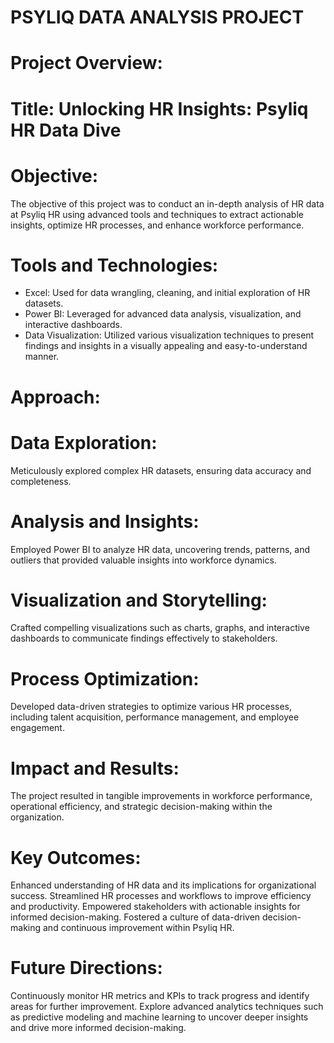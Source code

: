 # PSYLIQ DATA ANALYSIS PROJECT

# Project Overview:
# Title: Unlocking HR Insights: Psyliq HR Data Dive
# Objective:
The objective of this project was to conduct an in-depth analysis of HR data at Psyliq HR using advanced tools and techniques to extract actionable insights, optimize HR processes, and enhance workforce performance.

# Tools and Technologies:
* Excel: Used for data wrangling, cleaning, and initial exploration of HR datasets.
* Power BI: Leveraged for advanced data analysis, visualization, and interactive dashboards.
* Data Visualization: Utilized various visualization techniques to present findings and insights in a visually appealing and easy-to-understand manner.
# Approach:
# Data Exploration:

Meticulously explored complex HR datasets, ensuring data accuracy and completeness.
# Analysis and Insights:

Employed Power BI to analyze HR data, uncovering trends, patterns, and outliers that provided valuable insights into workforce dynamics.
# Visualization and Storytelling:

Crafted compelling visualizations such as charts, graphs, and interactive dashboards to communicate findings effectively to stakeholders.
# Process Optimization:

Developed data-driven strategies to optimize various HR processes, including talent acquisition, performance management, and employee engagement.
# Impact and Results:

The project resulted in tangible improvements in workforce performance, operational efficiency, and strategic decision-making within the organization.
# Key Outcomes:
Enhanced understanding of HR data and its implications for organizational success.
Streamlined HR processes and workflows to improve efficiency and productivity.
Empowered stakeholders with actionable insights for informed decision-making.
Fostered a culture of data-driven decision-making and continuous improvement within Psyliq HR.
# Future Directions:
Continuously monitor HR metrics and KPIs to track progress and identify areas for further improvement.
Explore advanced analytics techniques such as predictive modeling and machine learning to uncover deeper insights and drive more informed decision-making.
